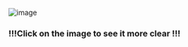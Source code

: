 ![image](https://github.com/LongTran15200/LeetC-CWars-Cchef-etc/assets/128632373/b0314513-bfd3-4a64-8105-6f9f782f85ec)


### !!!Click on the image to see it more clear !!!
